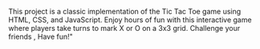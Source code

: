 This project is a classic implementation of the Tic Tac Toe game using HTML, CSS, and JavaScript. Enjoy hours of fun with this interactive game where players take turns to mark X or O on a 3x3 grid. Challenge your friends , Have fun!"

